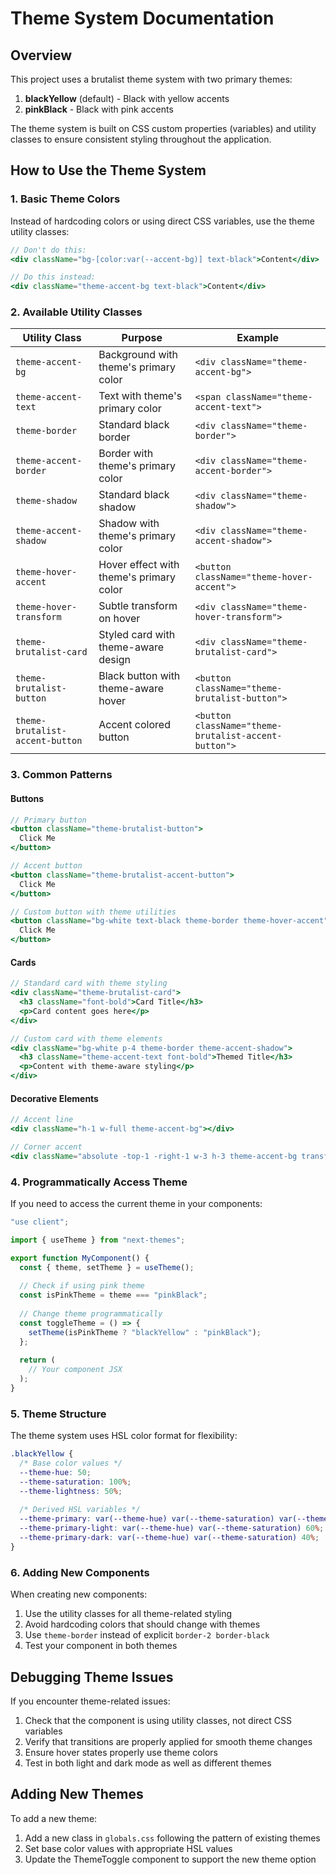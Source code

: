 # Theme System Documentation

## Overview

This project uses a brutalist theme system with two primary themes:

1. **blackYellow** (default) - Black with yellow accents
2. **pinkBlack** - Black with pink accents

The theme system is built on CSS custom properties (variables) and utility classes to ensure consistent styling throughout the application.

## How to Use the Theme System

### 1. Basic Theme Colors

Instead of hardcoding colors or using direct CSS variables, use the theme utility classes:

```jsx
// Don't do this:
<div className="bg-[color:var(--accent-bg)] text-black">Content</div>

// Do this instead:
<div className="theme-accent-bg text-black">Content</div>
```

### 2. Available Utility Classes

| Utility Class | Purpose | Example |
|---------------|---------|---------|
| `theme-accent-bg` | Background with theme's primary color | `<div className="theme-accent-bg">` |
| `theme-accent-text` | Text with theme's primary color | `<span className="theme-accent-text">` |
| `theme-border` | Standard black border | `<div className="theme-border">` |
| `theme-accent-border` | Border with theme's primary color | `<div className="theme-accent-border">` |
| `theme-shadow` | Standard black shadow | `<div className="theme-shadow">` |
| `theme-accent-shadow` | Shadow with theme's primary color | `<div className="theme-accent-shadow">` |
| `theme-hover-accent` | Hover effect with theme's primary color | `<button className="theme-hover-accent">` |
| `theme-hover-transform` | Subtle transform on hover | `<div className="theme-hover-transform">` |
| `theme-brutalist-card` | Styled card with theme-aware design | `<div className="theme-brutalist-card">` |
| `theme-brutalist-button` | Black button with theme-aware hover | `<button className="theme-brutalist-button">` |
| `theme-brutalist-accent-button` | Accent colored button | `<button className="theme-brutalist-accent-button">` |

### 3. Common Patterns

#### Buttons

```jsx
// Primary button
<button className="theme-brutalist-button">
  Click Me
</button>

// Accent button
<button className="theme-brutalist-accent-button">
  Click Me
</button>

// Custom button with theme utilities
<button className="bg-white text-black theme-border theme-hover-accent">
  Click Me
</button>
```

#### Cards

```jsx
// Standard card with theme styling
<div className="theme-brutalist-card">
  <h3 className="font-bold">Card Title</h3>
  <p>Card content goes here</p>
</div>

// Custom card with theme elements
<div className="bg-white p-4 theme-border theme-accent-shadow">
  <h3 className="theme-accent-text font-bold">Themed Title</h3>
  <p>Content with theme-aware styling</p>
</div>
```

#### Decorative Elements

```jsx
// Accent line
<div className="h-1 w-full theme-accent-bg"></div>

// Corner accent
<div className="absolute -top-1 -right-1 w-3 h-3 theme-accent-bg transform rotate-45"></div>
```

### 4. Programmatically Access Theme

If you need to access the current theme in your components:

```jsx
"use client";

import { useTheme } from "next-themes";

export function MyComponent() {
  const { theme, setTheme } = useTheme();
  
  // Check if using pink theme
  const isPinkTheme = theme === "pinkBlack";
  
  // Change theme programmatically
  const toggleTheme = () => {
    setTheme(isPinkTheme ? "blackYellow" : "pinkBlack");
  };
  
  return (
    // Your component JSX
  );
}
```

### 5. Theme Structure

The theme system uses HSL color format for flexibility:

```css
.blackYellow {
  /* Base color values */
  --theme-hue: 50;
  --theme-saturation: 100%;
  --theme-lightness: 50%;
  
  /* Derived HSL variables */
  --theme-primary: var(--theme-hue) var(--theme-saturation) var(--theme-lightness);
  --theme-primary-light: var(--theme-hue) var(--theme-saturation) 60%;
  --theme-primary-dark: var(--theme-hue) var(--theme-saturation) 40%;
}
```

### 6. Adding New Components

When creating new components:

1. Use the utility classes for all theme-related styling
2. Avoid hardcoding colors that should change with themes
3. Use `theme-border` instead of explicit `border-2 border-black`
4. Test your component in both themes

## Debugging Theme Issues

If you encounter theme-related issues:

1. Check that the component is using utility classes, not direct CSS variables
2. Verify that transitions are properly applied for smooth theme changes
3. Ensure hover states properly use theme colors
4. Test in both light and dark mode as well as different themes

## Adding New Themes

To add a new theme:

1. Add a new class in `globals.css` following the pattern of existing themes
2. Set base color values with appropriate HSL values
3. Update the ThemeToggle component to support the new theme option 